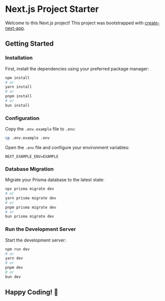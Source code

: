 # Next.js Project Starter

Welcome to this Next.js project! This project was bootstrapped with [create-next-app](https://github.com/vercel/next.js/tree/canary/packages/create-next-app).

## Getting Started

### Installation

First, install the dependencies using your preferred package manager:

```bash
npm install
# or
yarn install
# or
pnpm install
# or
bun install
```

### Configuration

Copy the `.env.example` file to `.env`:

```bash
cp .env.example .env
```

Open the `.env` file and configure your environment variables:

```env
NEXT_EXAMPLE_ENV=EXAMPLE
```

### Database Migration

Migrate your Prisma database to the latest state:

```bash
npx prisma migrate dev
# or
yarn prisma migrate dev
# or
pnpm prisma migrate dev
# or
bun prisma migrate dev
```

### Run the Development Server

Start the development server:

```bash
npm run dev
# or
yarn dev
# or
pnpm dev
# or
bun dev
```

## Happy Coding! 🚀
